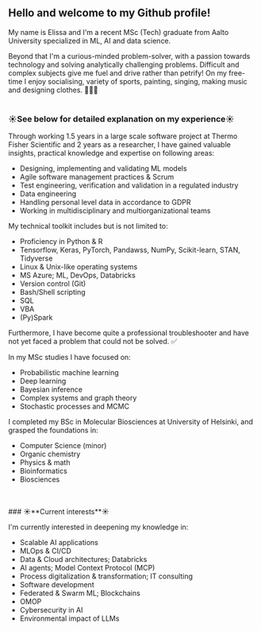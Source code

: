 ## Hello and welcome to my Github profile!

My name is Elissa and I'm a recent MSc (Tech) graduate from Aalto University specialized in ML, AI and data science.

Beyond that I'm a curious-minded problem-solver, with a passion towards technology and solving analytically challenging problems. Difficult and complex subjects give me fuel and drive rather than petrify! On my free-time I enjoy socialising, variety of sports, painting, singing, making music and designing clothes. 🎨🎶👗
<br>
<br>
### ☀️**See below for detailed explanation on my experience**☀️

Through working 1.5 years in a large scale software project at Thermo Fisher Scientific and 2 years as a researcher, I have gained valuable insights, practical knowledge and expertise on following areas:
- Designing, implementing and validating ML models
- Agile software management practices & Scrum
- Test engineering, verification and validation in a regulated industry
- Data engineering
- Handling personal level data in accordance to GDPR
- Working in multidisciplinary and multiorganizational teams

My technical toolkit includes but is not limited to:
- Proficiency in Python & R
- Tensorflow, Keras, PyTorch, Pandawss, NumPy, Scikit-learn, STAN, Tidyverse
- Linux & Unix-like operating systems
- MS Azure; ML, DevOps, Databricks
- Version control (Git)
- Bash/Shell scripting
- SQL
- VBA
- (Py)Spark

Furthermore, I have become quite a professional troubleshooter and have not yet faced a problem that could not be solved. ✅

In my MSc studies I have focused on:
- Probabilistic machine learning
- Deep learning
- Bayesian inference
- Complex systems and graph theory
- Stochastic processes and MCMC

I completed my BSc in Molecular Biosciences at University of Helsinki, and grasped the foundations in:
- Computer Science (minor)
- Organic chemistry
- Physics & math
- Bioinformatics
- Biosciences

<br>
<br>
### ☀️**Current interests**☀️

I'm currently interested in deepening my knowledge in:
- Scalable AI applications
- MLOps & CI/CD
- Data & Cloud architectures; Databricks
- AI agents; Model Context Protocol (MCP)
- Process digitalization & transformation; IT consulting
- Software development
- Federated & Swarm ML; Blockchains
- OMOP
- Cybersecurity in AI
- Environmental impact of LLMs
